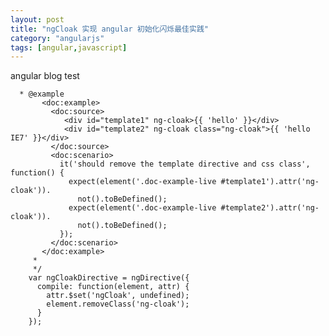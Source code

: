 ```yaml
---
layout: post
title: "ngCloak 实现 angular 初始化闪烁最佳实践"
category: "angularjs"
tags: [angular,javascript] 
---
```

angular blog test


      * @example
           <doc:example>
             <doc:source>
                <div id="template1" ng-cloak>{{ 'hello' }}</div>
                <div id="template2" ng-cloak class="ng-cloak">{{ 'hello IE7' }}</div>
             </doc:source>
             <doc:scenario>
               it('should remove the template directive and css class', function() {
                 expect(element('.doc-example-live #template1').attr('ng-cloak')).
                   not().toBeDefined();
                 expect(element('.doc-example-live #template2').attr('ng-cloak')).
                   not().toBeDefined();
               });
             </doc:scenario>
           </doc:example>
         *
         */
        var ngCloakDirective = ngDirective({
          compile: function(element, attr) {
            attr.$set('ngCloak', undefined);
            element.removeClass('ng-cloak');
          }
        });
        